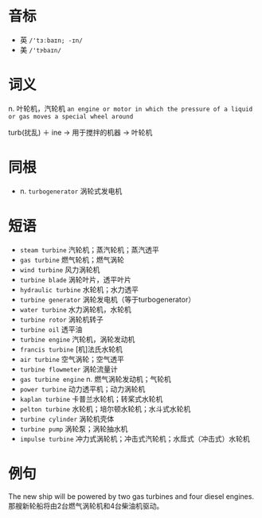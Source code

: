 # 音标

- 英 `/'tɜːbaɪn; -ɪn/`
- 美 `/'tɝbaɪn/`

# 词义

n. 叶轮机，汽轮机
`an engine or motor in which the pressure of a liquid or gas moves a special wheel around`



turb(扰乱) ＋ ine → 用于搅拌的机器 → 叶轮机

# 同根

- n. `turbogenerator` 涡轮式发电机

# 短语

- `steam turbine` 汽轮机；蒸汽轮机；蒸汽透平
- `gas turbine` 燃气轮机；燃气涡轮
- `wind turbine` 风力涡轮机
- `turbine blade` 涡轮叶片，透平叶片
- `hydraulic turbine` 水轮机；水力透平
- `turbine generator` 涡轮发电机（等于turbogenerator）
- `water turbine` 水力涡轮机，水轮机
- `turbine rotor` 涡轮机转子
- `turbine oil` 透平油
- `turbine engine` 汽轮机，涡轮发动机
- `francis turbine` [机]法氏水轮机
- `air turbine` 空气涡轮；空气透平
- `turbine flowmeter` 涡轮流量计
- `gas turbine engine` n. 燃气涡轮发动机；气轮机
- `power turbine` 动力透平机；动力涡轮机
- `kaplan turbine` 卡普兰水轮机；转桨式水轮机
- `pelton turbine` 水轮机；培尔顿水轮机；水斗式水轮机
- `turbine cylinder` 涡轮机壳体
- `turbine pump` 涡轮泵；涡轮抽水机
- `impulse turbine` 冲力式涡轮机；冲击式汽轮机；水戽式（冲击式）水轮机

# 例句

The new ship will be powered by two gas turbines and four diesel engines.
那艘新轮船将由2台燃气涡轮机和4台柴油机驱动。


